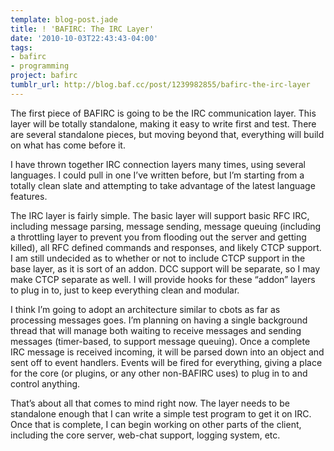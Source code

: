 ```yaml
---
template: blog-post.jade
title: ! 'BAFIRC: The IRC Layer'
date: '2010-10-03T22:43:43-04:00'
tags:
- bafirc
- programming
project: bafirc
tumblr_url: http://blog.baf.cc/post/1239982855/bafirc-the-irc-layer
---
```

The first piece of BAFIRC is going to be the IRC communication layer. This layer will be totally standalone, making it easy to write first and test. There are several standalone pieces, but moving beyond that, everything will build on what has come before it.

I have thrown together IRC connection layers many times, using several languages. I could pull in one I’ve written before, but I’m starting from a totally clean slate and attempting to take advantage of the latest language features.

The IRC layer is fairly simple. The basic layer will support basic RFC IRC, including message parsing, message sending, message queuing (including a throttling layer to prevent you from flooding out the server and getting killed), all RFC defined commands and responses, and likely CTCP support. I am still undecided as to whether or not to include CTCP support in the base layer, as it is sort of an addon. DCC support will be separate, so I may make CTCP separate as well. I will provide hooks for these “addon” layers to plug in to, just to keep everything clean and modular.

I think I’m going to adopt an architecture similar to cbots as far as processing messages goes. I’m planning on having a single background thread that will manage both waiting to receive messages and sending messages (timer-based, to support message queuing). Once a complete IRC message is received incoming, it will be parsed down into an object and sent off to event handlers. Events will be fired for everything, giving a place for the core (or plugins, or any other non-BAFIRC uses) to plug in to and control anything.

That’s about all that comes to mind right now. The layer needs to be standalone enough that I can write a simple test program to get it on IRC. Once that is complete, I can begin working on other parts of the client, including the core server, web-chat support, logging system, etc.